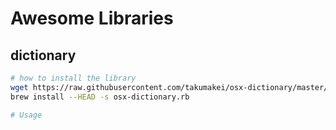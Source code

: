 # Awesome Libraries

## dictionary
```sh
# how to install the library
wget https://raw.githubusercontent.com/takumakei/osx-dictionary/master/osx-dictionary.rb
brew install --HEAD -s osx-dictionary.rb

# Usage
```
